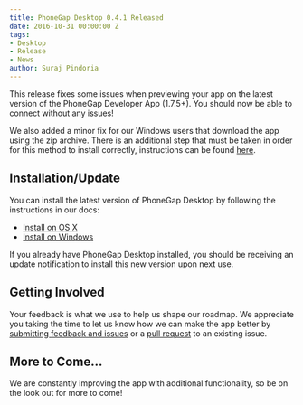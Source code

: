 ```yaml
---
title: PhoneGap Desktop 0.4.1 Released
date: 2016-10-31 00:00:00 Z
tags:
- Desktop
- Release
- News
author: Suraj Pindoria
---
```


This release fixes some issues when previewing your app on the latest version of the PhoneGap Developer App (1.7.5+). You should now be able to connect without any issues!

We also added a minor fix for our Windows users that download the app using the zip archive. There is an additional step that must be taken in order for this method to install correctly, instructions can be found [here](https://github.com/phonegap/phonegap-app-desktop/blob/master/INSTALL).

## Installation/Update

You can install the latest version of PhoneGap Desktop by following the instructions in our docs:

- [Install on OS X](http://docs.phonegap.com/references/desktop-app/install/mac/)
- [Install on Windows](http://docs.phonegap.com/references/desktop-app/install/win/)

If you already have PhoneGap Desktop installed, you should be receiving an update notification to install this new version upon next use.

## Getting Involved

Your feedback is what we use to help us shape our roadmap. We appreciate you taking the time to let us know how we can make the app better by [submitting feedback and issues](https://github.com/phonegap/phonegap-app-desktop/issues) or a [pull request](https://github.com/phonegap/phonegap-app-desktop) to an existing issue.

## More to Come...

We are constantly improving the app with additional functionality, so be on the look out for more to come!
